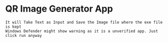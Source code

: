 # QR Image Generator App
	It will Take Text as Input and Save the Image file where the exe file is kept
	Windows Defender might show warning as it is a unverified app. Just click run anyway
